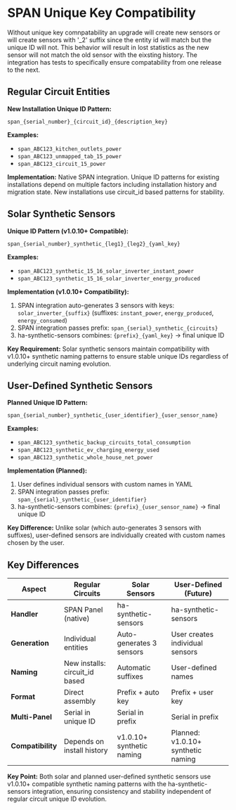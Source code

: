# SPAN Unique Key Compatibility

Without unique key comnpatability an upgrade will create new sensors or will create sensors with '_2' suffix
since the entity id will match but the unique ID will not.  This behavior will result in lost statistics
as the new sensor will not match the old sensor with the eixsting history.  The integration has tests
to specifically ensure compatability from one release to the next.

## Regular Circuit Entities

**New Installation Unique ID Pattern:**

```text
span_{serial_number}_{circuit_id}_{description_key}
```

**Examples:**

- `span_ABC123_kitchen_outlets_power`
- `span_ABC123_unmapped_tab_15_power`
- `span_ABC123_circuit_15_power`

**Implementation:** Native SPAN integration. Unique ID patterns for existing installations
depend on multiple factors including installation history and migration state.
New installations use circuit_id based patterns for stability.

## Solar Synthetic Sensors

**Unique ID Pattern (v1.0.10+ Compatible):**

```text
span_{serial_number}_synthetic_{leg1}_{leg2}_{yaml_key}
```

**Examples:**

- `span_ABC123_synthetic_15_16_solar_inverter_instant_power`
- `span_ABC123_synthetic_15_16_solar_inverter_energy_produced`

**Implementation (v1.0.10+ Compatibility):**

1. SPAN integration auto-generates 3 sensors with keys: `solar_inverter_{suffix}`
   (suffixes: `instant_power`, `energy_produced`, `energy_consumed`)
2. SPAN integration passes prefix: `span_{serial}_synthetic_{circuits}`
3. ha-synthetic-sensors combines: `{prefix}_{yaml_key}` → final unique ID

**Key Requirement:** Solar synthetic sensors maintain compatibility with v1.0.10+ synthetic naming patterns to ensure stable unique IDs regardless of underlying circuit naming evolution.

## User-Defined Synthetic Sensors

**Planned Unique ID Pattern:**

```text
span_{serial_number}_synthetic_{user_identifier}_{user_sensor_name}
```

**Examples:**

- `span_ABC123_synthetic_backup_circuits_total_consumption`
- `span_ABC123_synthetic_ev_charging_energy_used`
- `span_ABC123_synthetic_whole_house_net_power`

**Implementation (Planned):**

1. User defines individual sensors with custom names in YAML
2. SPAN integration passes prefix: `span_{serial}_synthetic_{user_identifier}`
3. ha-synthetic-sensors combines: `{prefix}_{user_sensor_name}` → final unique ID

**Key Difference:** Unlike solar (which auto-generates 3 sensors with suffixes),
user-defined sensors are individually created with custom names chosen by the user.

## Key Differences

| Aspect | Regular Circuits | Solar Sensors | User-Defined (Future) |
|--------|------------------|---------------|----------------------|
| **Handler** | SPAN Panel (native) | ha-synthetic-sensors | ha-synthetic-sensors |
| **Generation** | Individual entities | Auto-generates 3 sensors | User creates individual sensors |
| **Naming** | New installs: circuit_id based | Automatic suffixes | User-defined names |
| **Format** | Direct assembly | Prefix + auto key | Prefix + user key |
| **Multi-Panel** | Serial in unique ID | Serial in prefix | Serial in prefix |
| **Compatibility** | Depends on install history | v1.0.10+ synthetic naming | Planned: v1.0.10+ synthetic naming |

**Key Point:** Both solar and planned user-defined synthetic sensors use v1.0.10+ compatible
synthetic naming patterns with the ha-synthetic-sensors integration, ensuring consistency
and stability independent of regular circuit unique ID evolution.
